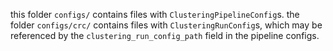 this folder `configs/` contains files with `ClusteringPipelineConfig`s. the folder `configs/crc/` contains files with `ClusteringRunConfig`s, which may be referenced by the `clustering_run_config_path` field in the pipeline configs.